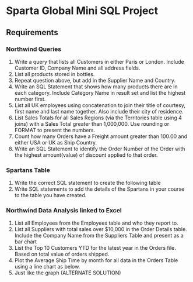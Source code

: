 # Sparta Global Mini SQL Project

## Requirements

### Northwind Queries

1.	Write a query that lists all Customers in either Paris or London. Include Customer ID, Company Name and all address fields.
2.	List all products stored in bottles.
3.	Repeat question above, but add in the Supplier Name and Country.
4.	Write an SQL Statement that shows how many products there are in each category. Include Category Name in result set and list the highest number first.
5.	List all UK employees using concatenation to join their title of courtesy, first name and last name together. Also include their city of residence.
6.	List Sales Totals for all Sales Regions (via the Territories table using 4 joins) with a Sales Total greater than 1,000,000. Use rounding or FORMAT to present the numbers.
7.	Count how many Orders have a Freight amount greater than 100.00 and either USA or UK as Ship Country.
8.	Write an SQL Statement to identify the Order Number of the Order with the highest amount(value) of discount applied to that order.

### Spartans Table

1. Write the correct SQL statement to create the following table
2. Write SQL statements to add the details of the Spartans in your course to the table you have created.

### Northwind Data Analysis linked to Excel

1. List all Employees from the Employees table and who they report to.
2. List all Suppliers with total sales over $10,000 in the Order Details table. Include the Company Name from the Suppliers Table and present as a bar chart
3. List the Top 10 Customers YTD for the latest year in the Orders file. Based on total value of orders shipped.
4. Plot the Average Ship Time by month for all data in the Orders Table using a line chart as below.
5. Just like the graph (ALTERNATE SOLUTION)
